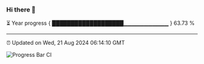 ### Hi there 👋

⏳ Year progress { ███████████████████▁▁▁▁▁▁▁▁▁▁▁ } 63.73 %

---

⏰ Updated on Wed, 21 Aug 2024 06:14:10 GMT

![Progress Bar CI](https://github.com/code-lakshay/GitHub-Actions-Demo/workflows/Progress%20Bar%20CI/badge.svg)
